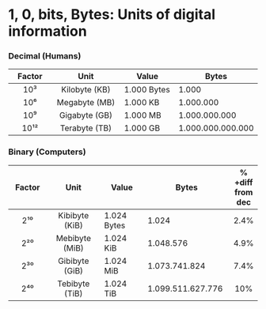# 1, 0, bits, Bytes: Units of digital information

### Decimal (Humans)

<table><thead><tr><th width="115" align="center">Factor</th><th width="217" align="center">Unit</th><th width="191">Value</th><th>Bytes</th></tr></thead><tbody><tr><td align="center">10³</td><td align="center">Kilobyte (KB)</td><td>1.000 Bytes</td><td>1.000</td></tr><tr><td align="center">10⁶ </td><td align="center">Megabyte (MB)</td><td>1.000 KB</td><td>1.000.000</td></tr><tr><td align="center">10⁹</td><td align="center">Gigabyte (GB)</td><td>1.000 MB</td><td>1.000.000.000</td></tr><tr><td align="center">10¹²</td><td align="center">Terabyte (TB)</td><td>1.000 GB</td><td>1.000.000.000.000</td></tr></tbody></table>

### Binary (Computers)

<table><thead><tr><th width="99" align="center">Factor</th><th width="159" align="center">Unit</th><th width="153">Value</th><th width="176">Bytes</th><th align="center">% +diff from dec</th></tr></thead><tbody><tr><td align="center">2¹⁰</td><td align="center">Kibibyte (KiB)</td><td>1.024 Bytes</td><td>1.024</td><td align="center">2.4%</td></tr><tr><td align="center">2²⁰</td><td align="center">Mebibyte (MiB)</td><td>1.024 KiB</td><td>1.048.576</td><td align="center">4.9%</td></tr><tr><td align="center">2³⁰</td><td align="center">Gibibyte (GiB)</td><td>1.024 MiB</td><td>1.073.741.824</td><td align="center">7.4%</td></tr><tr><td align="center">2⁴⁰</td><td align="center">Tebibyte (TiB)</td><td>1.024 TiB</td><td>1.099.511.627.776</td><td align="center">10%</td></tr></tbody></table>
